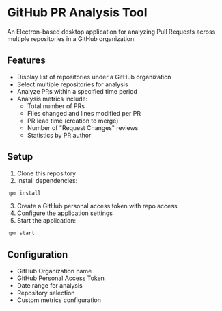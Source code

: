 # GitHub PR Analysis Tool

An Electron-based desktop application for analyzing Pull Requests across multiple repositories in a GitHub organization.

## Features

- Display list of repositories under a GitHub organization
- Select multiple repositories for analysis
- Analyze PRs within a specified time period
- Analysis metrics include:
  - Total number of PRs
  - Files changed and lines modified per PR
  - PR lead time (creation to merge)
  - Number of "Request Changes" reviews
  - Statistics by PR author

## Setup

1. Clone this repository
2. Install dependencies:
```bash
npm install
```
3. Create a GitHub personal access token with repo access
4. Configure the application settings
5. Start the application:
```bash
npm start
```

## Configuration

- GitHub Organization name
- GitHub Personal Access Token
- Date range for analysis
- Repository selection
- Custom metrics configuration
